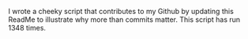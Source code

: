 I wrote a cheeky script that contributes to my Github by updating this ReadMe to illustrate why more than commits matter. This script has run 1348 times.